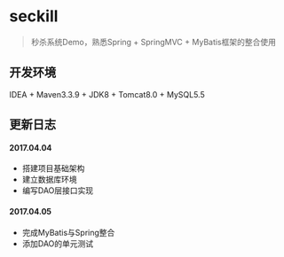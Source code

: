 # seckill

> 秒杀系统Demo，熟悉Spring + SpringMVC + MyBatis框架的整合使用

## 开发环境

IDEA + Maven3.3.9 + JDK8 + Tomcat8.0 + MySQL5.5

## 更新日志

#### 2017.04.04
- 搭建项目基础架构
- 建立数据库环境
- 编写DAO层接口实现

#### 2017.04.05
- 完成MyBatis与Spring整合
- 添加DAO的单元测试